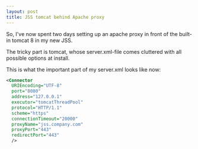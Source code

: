 ```yaml
---
layout: post
title: JSS tomcat behind Apache proxy
---
```


So, I've now spent two days setting up an apache proxy in front of the built-in tomcat 8 in my new JSS.

The tricky part is tomcat, whose server.xml-file comes cluttered with all possible options at install.

This is what the important part of my server.xml looks like now:

```xml
<Connector
  URIEncoding="UTF-8"
  port="8080"
  address="127.0.0.1"
  executor="tomcatThreadPool"
  protocol="HTTP/1.1"
  scheme="https"
  connectionTimeout="20000"
  proxyName="jss.company.com"
  proxyPort="443"
  redirectPort="443"
  />
```
